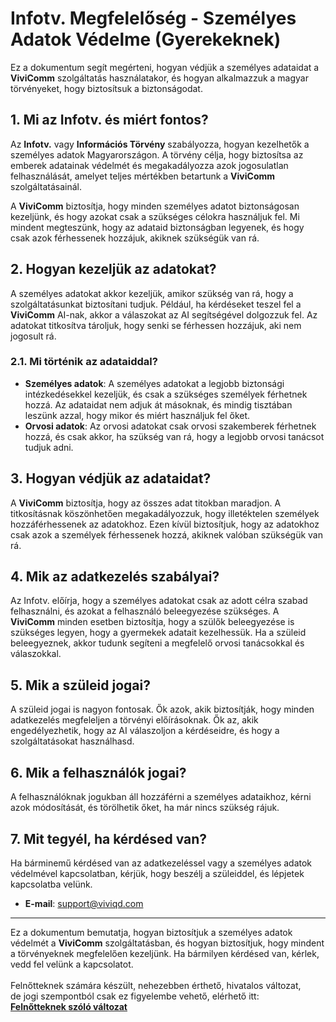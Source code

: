 # Infotv. Megfelelőség - Személyes Adatok Védelme (Gyerekeknek)

Ez a dokumentum segít megérteni, hogyan védjük a személyes adataidat a **ViviComm** szolgáltatás használatakor, és hogyan alkalmazzuk a magyar törvényeket, hogy biztosítsuk a biztonságodat.

## 1. Mi az Infotv. és miért fontos?

Az **Infotv.** vagy **Információs Törvény** szabályozza, hogyan kezelhetők a személyes adatok Magyarországon. A törvény célja, hogy biztosítsa az emberek adatainak védelmét és megakadályozza azok jogosulatlan felhasználását, amelyet teljes mértékben betartunk a **ViviComm** szolgáltatásainál.

A **ViviComm** biztosítja, hogy minden személyes adatot biztonságosan kezeljünk, és hogy azokat csak a szükséges célokra használjuk fel. Mi mindent megteszünk, hogy az adataid biztonságban legyenek, és hogy csak azok férhessenek hozzájuk, akiknek szükségük van rá.

## 2. Hogyan kezeljük az adatokat?

A személyes adatokat akkor kezeljük, amikor szükség van rá, hogy a szolgáltatásunkat biztosítani tudjuk. Például, ha kérdéseket teszel fel a **ViviComm** AI-nak, akkor a válaszokat az AI segítségével dolgozzuk fel. Az adatokat titkosítva tároljuk, hogy senki se férhessen hozzájuk, aki nem jogosult rá.

### **2.1. Mi történik az adataiddal?**
- **Személyes adatok**: A személyes adatokat a legjobb biztonsági intézkedésekkel kezeljük, és csak a szükséges személyek férhetnek hozzá. Az adataidat nem adjuk át másoknak, és mindig tisztában leszünk azzal, hogy mikor és miért használjuk fel őket.
- **Orvosi adatok**: Az orvosi adatokat csak orvosi szakemberek férhetnek hozzá, és csak akkor, ha szükség van rá, hogy a legjobb orvosi tanácsot tudjuk adni.

## 3. Hogyan védjük az adataidat?

A **ViviComm** biztosítja, hogy az összes adat titokban maradjon. A titkosításnak köszönhetően megakadályozzuk, hogy illetéktelen személyek hozzáférhessenek az adatokhoz. Ezen kívül biztosítjuk, hogy az adatokhoz csak azok a személyek férhessenek hozzá, akiknek valóban szükségük van rá.

## 4. Mik az adatkezelés szabályai?

Az Infotv. előírja, hogy a személyes adatokat csak az adott célra szabad felhasználni, és azokat a felhasználó beleegyezése szükséges. A **ViviComm** minden esetben biztosítja, hogy a szülők beleegyezése is szükséges legyen, hogy a gyermekek adatait kezelhessük. Ha a szüleid beleegyeznek, akkor tudunk segíteni a megfelelő orvosi tanácsokkal és válaszokkal.

## 5. Mik a szüleid jogai?

A szüleid jogai is nagyon fontosak. Ők azok, akik biztosítják, hogy minden adatkezelés megfeleljen a törvényi előírásoknak. Ők az, akik engedélyezhetik, hogy az AI válaszoljon a kérdéseidre, és hogy a szolgáltatásokat használhasd.

## 6. Mik a felhasználók jogai?

A felhasználóknak jogukban áll hozzáférni a személyes adataikhoz, kérni azok módosítását, és törölhetik őket, ha már nincs szükség rájuk.

## 7. Mit tegyél, ha kérdésed van?

Ha bárminemű kérdésed van az adatkezeléssel vagy a személyes adatok védelmével kapcsolatban, kérjük, hogy beszélj a szüleiddel, és lépjetek kapcsolatba velünk.

- **E-mail**: [support@viviqd.com](mailto:support@viviqd.com)

---

Ez a dokumentum bemutatja, hogyan biztosítjuk a személyes adatok védelmét a **ViviComm** szolgáltatásban, és hogyan biztosítjuk, hogy mindent a törvényeknek megfelelően kezeljünk. Ha bármilyen kérdésed van, kérlek, vedd fel velünk a kapcsolatot.
<br/>
<br/>
Felnőtteknek számára készült, nehezebben érthető, hivatalos változat,<br/> de jogi szempontból csak ez figyelembe vehető, elérhető itt:  
[**Felnőtteknek szóló változat**](../adult/infotv-compliance-hungary.md)
